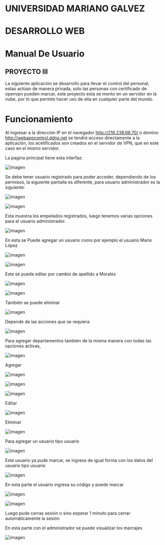 # UNIVERSIDAD MARIANO GALVEZ

# DESARROLLO WEB

# Manual De Usuario

## PROYECTO III

La siguiente aplicación se desarrollo para llevar el control del personal, estas actúan de manera privada, solo las personas con certificado de openvpn pueden marcar, este proyecto esta se monto en un servidor en la nube, por lo que permite hacer uso de ella en cualquier parte del mundo.

# Funcionamiento

Al ingresar a la dirección IP en el navegador http://216.238.68.70/ o domino http://webappcontrol.ddns.net se tendrá acceso directamente a la aplicación, los acetificados son creados en el servidor de VPN, que en este caso en el mismo servidor.

La pagina principal tiene esta interfaz:

![imagen](https://user-images.githubusercontent.com/99605908/199653606-8fa00d26-df3d-47c8-b479-b4546852d680.png)


Se debe tener usuario registrado para poder acceder, dependiendo de los permisos, la siguiente pantalla es diferente, para usuario administrador es la siguiente:

![imagen](https://user-images.githubusercontent.com/99605908/199652613-cebb9aa1-5fde-449c-93bb-f485ab3d06cf.png)

![imagen](https://user-images.githubusercontent.com/99605908/199653760-fb68e9ac-e0f0-4768-93e3-4ad117d57501.png)


Esta muestra los empelados registrados, luego tenemos varias opciones para el usuario administrador.

![imagen](https://user-images.githubusercontent.com/99605908/199652674-f802a532-4a5e-4033-8182-76dca167efd5.png)


En esta se Puede agregar un usuario como por ejemplo el usuario Mario López

![imagen](https://user-images.githubusercontent.com/99605908/199652712-9fd379c5-2f71-481e-8b04-0ff9e773e052.png)

![imagen](https://user-images.githubusercontent.com/99605908/199652759-8889fd08-6fe1-4267-be10-059246d451c6.png)


Este se puede editar por cambio de apellido a Morales

![imagen](https://user-images.githubusercontent.com/99605908/199652804-ca5e802b-f078-408e-a5ad-5900da86b8a3.png)

![imagen](https://user-images.githubusercontent.com/99605908/199653977-7ae6b955-68b1-493b-83e2-551b88b34842.png)


También se puede eliminar

![imagen](https://user-images.githubusercontent.com/99605908/199652892-6b7e4f05-02c6-4e46-9713-a772ce9b991a.png)

Depende de las acciones que se requiera

![imagen](https://user-images.githubusercontent.com/99605908/199652920-a75cbdf6-da6a-4f15-b6f5-c30a38697e51.png)


Para agregar departamentos también de la misma manera con todas las opciones activas,

![imagen](https://user-images.githubusercontent.com/99605908/199654087-5118afcb-bc16-4b32-98a4-e987cbca08c6.png)

Agregar

![imagen](https://user-images.githubusercontent.com/99605908/199652999-7f66d468-f23c-4e55-8bd3-2bc7b521a1a1.png)

![imagen](https://user-images.githubusercontent.com/99605908/199653082-147dfd84-451e-43a7-ace5-8ea14880150a.png)

![imagen](https://user-images.githubusercontent.com/99605908/199653134-643c296c-b850-4e81-bb7e-f4a3f3a8777b.png)


Editar

![imagen](https://user-images.githubusercontent.com/99605908/199653182-becc194d-4ccb-4abd-b4fe-08c52f92e69e.png)


Eliminar

![imagen](https://user-images.githubusercontent.com/99605908/199653200-5eb1e3f7-ee91-4307-8cb2-3509527265d3.png)


Para agregar un usuario tipo usuario

![imagen](https://user-images.githubusercontent.com/99605908/199653336-4c4584ad-8435-4e33-be4d-478effd767c8.png)


Este usuario ya pude marcar, se ingresa de igual forma con los datos del usuario tipo usuario

![imagen](https://user-images.githubusercontent.com/99605908/199653381-83617014-b1d2-476f-8ed2-0e32b70a8c90.png)


En esta parte el usuario ingresa su código y puede marcar

![imagen](https://user-images.githubusercontent.com/99605908/199653411-5f5bae15-dd63-4e4a-bc8f-bea467483b8d.png)

![imagen](https://user-images.githubusercontent.com/99605908/199653441-58ba1520-468e-4b9a-9188-bb1a4bcd7268.png)


Luego pude cerras sesión o sino esperar 1 minuto para cerrar automáticamente la sesión

En esta parte con el administrador se puede visualizar los marcajes

![imagen](https://user-images.githubusercontent.com/99605908/199653494-5bf4dc0c-b31f-43b2-a690-f7c1a97870bf.png)

